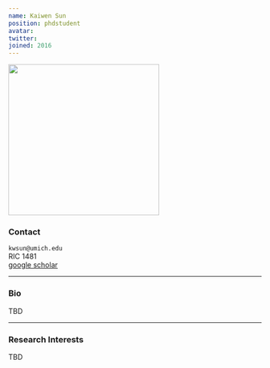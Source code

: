 ```yaml
---
name: Kaiwen Sun
position: phdstudent
avatar: 
twitter: 
joined: 2016
---
```


<img width="300" src="{{site.baseurl}}/images/people/{{page.avatar}}" data-action="zoom">

### Contact

<i class="fa fa-envelope-o"></i>  `kwsun@umich.edu`<br>
<i class="fa fa-building"></i> RIC 1481 <br>
<i class="fa fa-bar-chart"></i> [google scholar](https://scholar.google.com/citations?user=2-zcR_QAAAAJ&hl=en&oi=ao) <br>
 []()

<hr>

### Bio

TBD

<hr>

### Research Interests

TBD
